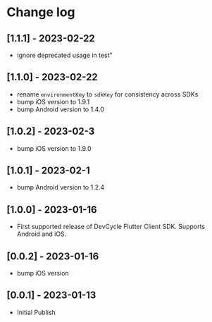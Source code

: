 # Change log

## [1.1.1] - 2023-02-22
- ignore deprecated usage in test"

## [1.1.0] - 2023-02-22
- rename `environmentKey` to `sdkKey` for consistency across SDKs
- bump iOS version to 1.9.1
- bump Android version to 1.4.0

## [1.0.2] - 2023-02-3
- bump iOS version to 1.9.0

## [1.0.1] - 2023-02-1
- bump Android version to 1.2.4

## [1.0.0] - 2023-01-16
- First supported release of DevCycle Flutter Client SDK. Supports Android and iOS.

## [0.0.2] - 2023-01-16
- bump iOS version

## [0.0.1] - 2023-01-13
- Initial Publish
